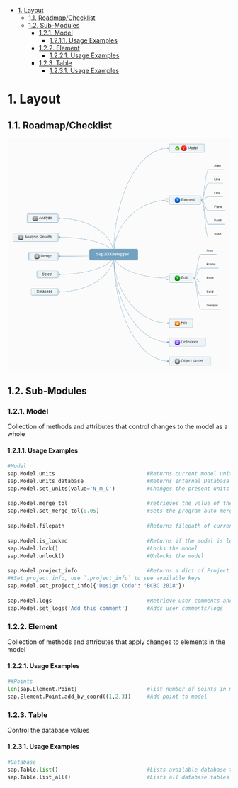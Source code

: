 - [1. Layout](#1-layout)
  - [1.1. Roadmap/Checklist](#11-roadmapchecklist)
  - [1.2. Sub-Modules](#12-sub-modules)
    - [1.2.1. Model](#121-model)
      - [1.2.1.1. Usage Examples](#1211-usage-examples)
    - [1.2.2. Element](#122-element)
      - [1.2.2.1. Usage Examples](#1221-usage-examples)
    - [1.2.3. Table](#123-table)
      - [1.2.3.1. Usage Examples](#1231-usage-examples)

# 1. Layout

## 1.1. Roadmap/Checklist

![MindMap](assets/mindmap.png)

## 1.2. Sub-Modules

### 1.2.1. Model

Collection of methods and attributes that control changes to the model as a whole

#### 1.2.1.1. Usage Examples

```python
#Model
sap.Model.units                             #Returns current model units
sap.Model.units_database                    #Returns Internal Database units
sap.Model.set_units(value='N_m_C')          #Changes the present units of model

sap.Model.merge_tol                         #retrieves the value of the program auto merge tolerance
sap.Model.set_merge_tol(0.05)               #sets the program auto merge tolerance

sap.Model.filepath                          #Returns filepath of current file

sap.Model.is_locked                         #Returns if the model is locked
sap.Model.lock()                            #Locks the model
sap.Model.unlock()                          #Unlocks the model

sap.Model.project_info                      #Returns a dict of Project Info
##Set project info, use `.project_info` to see available keys
sap.Model.set_project_info({'Design Code': 'BCBC 2018'})

sap.Model.logs                              #Retrieve user comments and logs
sap.Model.set_logs('Add this comment')      #Adds user comments/logs
```

### 1.2.2. Element

Collection of methods and attributes that apply changes to elements in the model

#### 1.2.2.1. Usage Examples

```python
##Points
len(sap.Element.Point)                      #list number of points in model
sap.Element.Point.add_by_coord((1,2,3))     #Add point to model
```

### 1.2.3. Table

Control the database values

#### 1.2.3.1. Usage Examples

```python
#Database
sap.Table.list()                            #Lists available database tables
sap.Table.list_all()                        #Lists all database tables
```